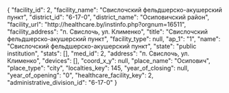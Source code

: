 {
    "facility_id": 2,
    "facility_name": "Свислочский фельдшерско-акушерский пункт",
    "district_id": "6-17-0",
    "district_name": "Осиповичский район",
    "facility_url": "http:\/\/healthcare.by\/instinfo.php?orgnum=16511",
    "facility_address": "п. Свислочь, ул. Клименко",
    "title": "Свислочский фельдшерско-акушерский пункт",
    "facility_type": null,
    "ap_1": "1",
    "name": "Свислочский фельдшерско-акушерский пункт",
    "state": "public institution",
    "stats": [],
    "med_id": 2,
    "address": "п. Свислочь, ул. Клименко",
    "devices": [],
    "coord_x_y": null,
    "place_name": "Осипович",
    "place_type": "city",
    "localties_key": 145,
    "year_of_closing": null,
    "year_of_opening": "0",
    "healthcare_facility_key": 2,
    "administrative_division_id": "6-17-0"
}